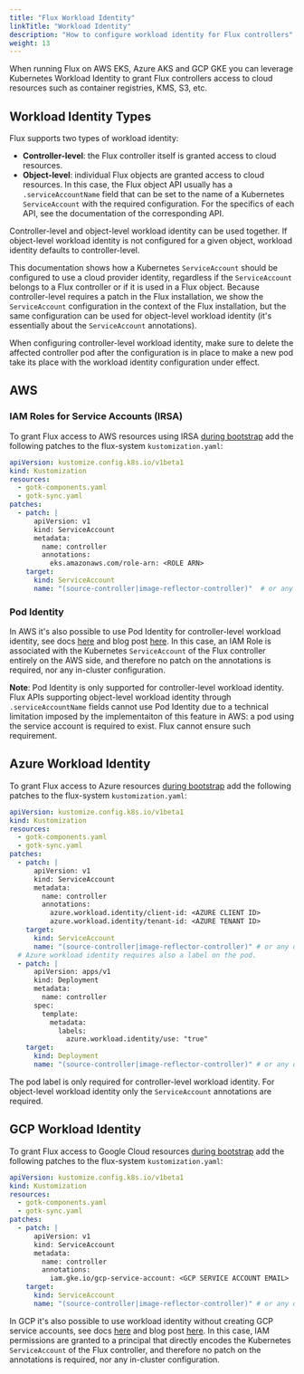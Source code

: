 ```yaml
---
title: "Flux Workload Identity"
linkTitle: "Workload Identity"
description: "How to configure workload identity for Flux controllers"
weight: 13
---
```


When running Flux on AWS EKS, Azure AKS and GCP GKE you can leverage Kubernetes
Workload Identity to grant Flux controllers access to cloud resources such as container
registries, KMS, S3, etc.

## Workload Identity Types

Flux supports two types of workload identity:

- **Controller-level**: the Flux controller itself is granted access to cloud resources.
- **Object-level**: individual Flux objects are granted access to cloud resources.
  In this case, the Flux object API usually has a `.serviceAccountName` field
  that can be set to the name of a Kubernetes `ServiceAccount` with the required
  configuration. For the specifics of each API, see the documentation of the
  corresponding API.

Controller-level and object-level workload identity can be used together.
If object-level workload identity is not configured for a given object,
workload identity defaults to controller-level.

This documentation shows how a Kubernetes `ServiceAccount` should be configured to
use a cloud provider identity, regardless if the `ServiceAccount` belongs to a
Flux controller or if it is used in a Flux object. Because controller-level
requires a patch in the Flux installation, we show the `ServiceAccount`
configuration in the context of the Flux installation, but the same configuration
can be used for object-level workload identity (it's essentially about the
`ServiceAccount` annotations).

When configuring controller-level workload identity, make sure to delete the
affected controller pod after the configuration is in place to make a new pod
take its place with the workload identity configuration under effect.

## AWS

### IAM Roles for Service Accounts (IRSA)

To grant Flux access to AWS resources using IRSA [during bootstrap](boostrap-customization.md) add the following patches
to the flux-system `kustomization.yaml`:

```yaml
apiVersion: kustomize.config.k8s.io/v1beta1
kind: Kustomization
resources:
  - gotk-components.yaml
  - gotk-sync.yaml
patches:
  - patch: |
      apiVersion: v1
      kind: ServiceAccount
      metadata:
        name: controller
        annotations:
          eks.amazonaws.com/role-arn: <ROLE ARN>
    target:
      kind: ServiceAccount
      name: "(source-controller|image-reflector-controller)"  # or any other target controllers
```

### Pod Identity

In AWS it's also possible to use Pod Identity for controller-level workload identity, see docs
[here](https://docs.aws.amazon.com/eks/latest/userguide/pod-identities.html) and blog post
[here](https://aws.amazon.com/blogs/containers/amazon-eks-pod-identity-a-new-way-for-applications-on-eks-to-obtain-iam-credentials/).
In this case, an IAM Role is associated with the Kubernetes `ServiceAccount` of the Flux controller
entirely on the AWS side, and therefore no patch on the annotations is required, nor any in-cluster
configuration.

**Note**: Pod Identity is only supported for controller-level workload identity. Flux APIs supporting
object-level workload identity through `.serviceAccountName` fields cannot use Pod Identity due to
a technical limitation imposed by the implementaiton of this feature in AWS: a pod using the service
account is required to exist. Flux cannot ensure such requirement.

## Azure Workload Identity

To grant Flux access to Azure resources [during bootstrap](boostrap-customization.md) add the following patches
to the flux-system `kustomization.yaml`:

```yaml
apiVersion: kustomize.config.k8s.io/v1beta1
kind: Kustomization
resources:
  - gotk-components.yaml
  - gotk-sync.yaml
patches:
  - patch: |
      apiVersion: v1
      kind: ServiceAccount
      metadata:
        name: controller
        annotations:
          azure.workload.identity/client-id: <AZURE CLIENT ID>
          azure.workload.identity/tenant-id: <AZURE TENANT ID>
    target:
      kind: ServiceAccount
      name: "(source-controller|image-reflector-controller)" # or any other target controllers
  # Azure workload identity requires also a label on the pod.
  - patch: |
      apiVersion: apps/v1
      kind: Deployment
      metadata:
        name: controller
      spec:
        template:
          metadata:
            labels:
              azure.workload.identity/use: "true"
    target:
      kind: Deployment
      name: "(source-controller|image-reflector-controller)" # or any other target controllers
```

The pod label is only required for controller-level workload identity.
For object-level workload identity only the `ServiceAccount` annotations
are required.

## GCP Workload Identity

To grant Flux access to Google Cloud resources [during bootstrap](boostrap-customization.md) add the following patches
to the flux-system `kustomization.yaml`:

```yaml
apiVersion: kustomize.config.k8s.io/v1beta1
kind: Kustomization
resources:
  - gotk-components.yaml
  - gotk-sync.yaml
patches:
  - patch: |
      apiVersion: v1
      kind: ServiceAccount
      metadata:
        name: controller
        annotations:
          iam.gke.io/gcp-service-account: <GCP SERVICE ACCOUNT EMAIL>
    target:
      kind: ServiceAccount
      name: "(source-controller|image-reflector-controller)" # or any other target controllers
```

In GCP it's also possible to use workload identity without creating GCP service accounts, see docs
[here](https://cloud.google.com/kubernetes-engine/docs/how-to/workload-identity#verify) and blog post
[here](https://cloud.google.com/blog/products/identity-security/make-iam-for-gke-easier-to-use-with-workload-identity-federation).
In this case, IAM permissions are granted to a principal that directly encodes the Kubernetes
`ServiceAccount` of the Flux controller, and therefore no patch on the annotations is required,
nor any in-cluster configuration.
